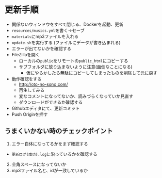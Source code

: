 更新手順
========

- 関係ないウィンドウをすべて閉じる、Dockerを起動、更新
- `resources/musics.yml`を書く→セーブ
- `materials`にmp3ファイルを入れる
- `update.sh`を実行する (ファイルにデータが書き込まれる)
- エラーが出てないかを確認する
- FileZillaを開く
  - ローカルの`public`をリモートの`public_html`にコピーする
  - サブフォルダに放り込まないように注意(面倒なことになる)
    - 仮にやらかしたら無駄にコピーしてしまったものを削除して元に戻す
- 動作確認をする
  - http://oto-no-sono.com/
  - 再生してみる
  - 変なコメントになってないか、読みづらくなっていか見直す
  - ダウンロードができるか確認する
- Githubエディタにて、更新コミット
- Push Originを押す

## うまくいかない時のチェックポイント

1. エラー自体になってるかをまず確認する
  - `更新ログ(成功).log`に沿っているかを確認する
2. 全角スペースになってないか
3. mp3ファイル名と、idが一致しているか
